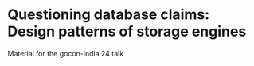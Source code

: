 # Questioning database claims: Design patterns of storage engines
Material for the gocon-india 24 talk
